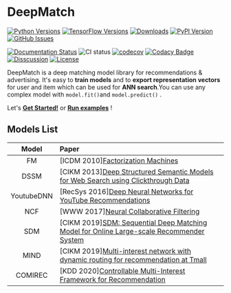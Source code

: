 # DeepMatch

[![Python Versions](https://img.shields.io/pypi/pyversions/deepmatch.svg)](https://pypi.org/project/deepmatch)
[![TensorFlow Versions](https://img.shields.io/badge/TensorFlow-1.9+/2.0+-blue.svg)](https://pypi.org/project/deepmatch)
[![Downloads](https://pepy.tech/badge/deepmatch)](https://pepy.tech/project/deepmatch)
[![PyPI Version](https://img.shields.io/pypi/v/deepmatch.svg)](https://pypi.org/project/deepmatch)
[![GitHub Issues](https://img.shields.io/github/issues/shenweichen/deepmatch.svg
)](https://github.com/shenweichen/deepmatch/issues)
<!-- [![Activity](https://img.shields.io/github/last-commit/shenweichen/deepmatch.svg)](https://github.com/shenweichen/DeepMatch/commits/master) -->


[![Documentation Status](https://readthedocs.org/projects/deepmatch/badge/?version=latest)](https://deepmatch.readthedocs.io/)
![CI status](https://github.com/shenweichen/deepmatch/workflows/CI/badge.svg)
[![codecov](https://codecov.io/gh/shenweichen/DeepMatch/branch/master/graph/badge.svg)](https://codecov.io/gh/shenweichen/DeepMatch)
[![Codacy Badge](https://app.codacy.com/project/badge/Grade/c5a2769ec35444d8958f6b58ff85029b)](https://www.codacy.com/gh/shenweichen/DeepMatch/dashboard?utm_source=github.com&amp;utm_medium=referral&amp;utm_content=shenweichen/DeepMatch&amp;utm_campaign=Badge_Grade)
[![Disscussion](https://img.shields.io/badge/chat-wechat-brightgreen?style=flat)](https://github.com/shenweichen/DeepMatch#disscussiongroup)
[![License](https://img.shields.io/github/license/shenweichen/deepmatch.svg)](https://github.com/shenweichen/deepmatch/blob/master/LICENSE)

DeepMatch is a deep matching model library for recommendations & advertising. It's easy to **train models** and to **export representation vectors** for user and item which can be used for **ANN search**.You can use any complex model with `model.fit()`and `model.predict()` .

Let's [**Get Started!**](https://deepmatch.readthedocs.io/en/latest/Quick-Start.html) or [**Run examples**](./examples/colab_MovieLen1M_YoutubeDNN.ipynb) !



## Models List

|                 Model                  | Paper                                                                                                                                                           |
| :------------------------------------: | :-------------------------------------------------------------------------------------------------------------------------------------------------------------- |
|  FM  | [ICDM 2010][Factorization Machines](https://www.researchgate.net/publication/220766482_Factorization_Machines) |
| DSSM | [CIKM 2013][Deep Structured Semantic Models for Web Search using Clickthrough Data](https://www.microsoft.com/en-us/research/publication/learning-deep-structured-semantic-models-for-web-search-using-clickthrough-data/)    |
| YoutubeDNN     | [RecSys 2016][Deep Neural Networks for YouTube Recommendations](https://www.researchgate.net/publication/307573656_Deep_Neural_Networks_for_YouTube_Recommendations)            |
| NCF  | [WWW 2017][Neural Collaborative Filtering](https://arxiv.org/abs/1708.05031)       |
| SDM  | [CIKM 2019][SDM: Sequential Deep Matching Model for Online Large-scale Recommender System](https://arxiv.org/abs/1909.00385)  |
| MIND | [CIKM 2019][Multi-interest network with dynamic routing for recommendation at Tmall](https://arxiv.org/pdf/1904.08030)  |
| COMIREC | [KDD 2020][Controllable Multi-Interest Framework for Recommendation](https://arxiv.org/pdf/2005.09347.pdf)  |
 